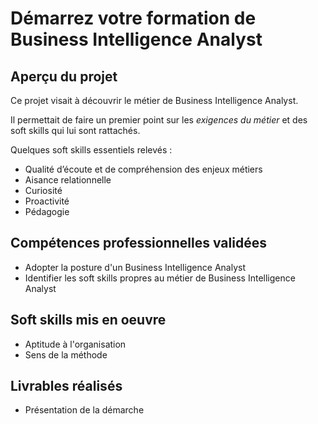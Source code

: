 # Démarrez votre formation de Business Intelligence Analyst

## Aperçu du projet 

Ce projet visait à découvrir le métier de Business Intelligence Analyst. 

Il permettait de faire un premier point sur les *exigences du métier* et des soft skills qui lui sont rattachés.

Quelques soft skills essentiels relevés  :
- Qualité d’écoute et de compréhension des enjeux métiers
- Aisance relationnelle
- Curiosité
- Proactivité
- Pédagogie

## Compétences professionnelles validées

- Adopter la posture d'un Business Intelligence Analyst
- Identifier les soft skills propres au métier de Business Intelligence  Analyst


## Soft skills mis en oeuvre

- Aptitude à l'organisation
- Sens de la méthode

## Livrables réalisés

- Présentation de la démarche
